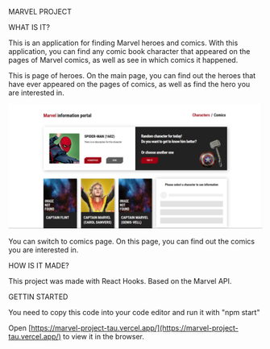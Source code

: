 MARVEL PROJECT

WHAT IS IT?
<p>This is an application for finding Marvel heroes and comics.
With this application, you can find any comic book character that appeared on the pages of Marvel comics, as well as see in which comics it happened.

<p> This is page of heroes. On the main page, you can find out the heroes that have ever appeared on the pages of comics, as well as find the hero you are interested in.

![Main page](https://github.com/VM1607/React_hooks-Marvel_project/blob/main/Marvel.png)

<p> 
You can switch to comics page. On this page, you can find out the comics you are interested in.


HOW IS IT MADE?
<p>This project was made with React Hooks.
Based on the Marvel API.

GETTIN STARTED
<p>You need to copy this code into your code editor and run it with "npm start"

Open [https://marvel-project-tau.vercel.app/](https://marvel-project-tau.vercel.app/) to view it in the browser.
